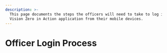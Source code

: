```yaml
---
description: >-
  This page documents the steps the officers will need to take to log into the
  Vision Zero in Action application from their mobile devices.
---
```


# Officer Login Process

